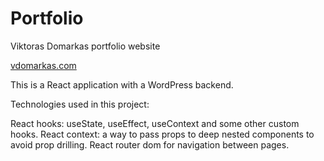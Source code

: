 # Portfolio

Viktoras Domarkas portfolio website

[vdomarkas.com](https://vdomarkas.com)

This is a React application with a WordPress backend.

Technologies used in this project:

React hooks: useState, useEffect, useContext and some other custom hooks.
React context: a way to pass props to deep nested components to avoid prop drilling.
React router dom for navigation between pages.
